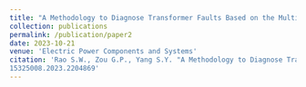 ```yaml
---
title: "A Methodology to Diagnose Transformer Faults Based on the Multi-Objective Optimization and the Case-Based Reasoning"
collection: publications
permalink: /publication/paper2
date: 2023-10-21
venue: 'Electric Power Components and Systems'
citation: 'Rao S.W., Zou G.P., Yang S.Y. "A Methodology to Diagnose Transformer Faults Based on the Multi-Objective Optimization and the Case-Based Reasoning", Electric Power Components and Systems, 1-12, doi:10.1080/
15325008.2023.2204869'
---
```

